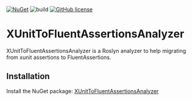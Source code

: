 [![NuGet](https://img.shields.io/nuget/v/XUnitToFluentAssertionsAnalyzer.svg)](https://www.nuget.org/packages/XUnitToFluentAssertionsAnalyzer/)
![build](https://github.com/meziantou/Meziantou.Framework/workflows/publish/badge.svg)
[![GitHub license](https://img.shields.io/github/license/meziantou/Meziantou.Framework.svg)](https://github.com/meziantou/Meziantou.Framework/blob/main/LICENSE.txt)

# XUnitToFluentAssertionsAnalyzer

XUnitToFluentAssertionsAnalyzer is a Roslyn analyzer to help migrating from xunit assertions to FluentAssertions.

## Installation

Install the NuGet package: [XUnitToFluentAssertionsAnalyzer](https://www.nuget.org/packages/XUnitToFluentAssertionsAnalyzer/)
